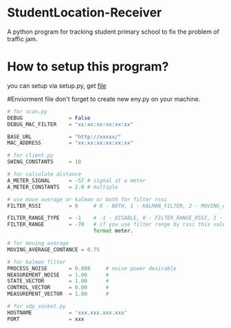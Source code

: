 # StudentLocation-Receiver

A python program for tracking student primary school to fix the problem of traffic jam.

# How to setup this program?
you can setup via setup.py, get [file](https://raw.githubusercontent.com/aqover/StudentLocation-Receiver/master/setup.sh)

#Enviorment file
don't forget to create new eny.py on your machine.
```python
# for scan.py
DEBUG 				= False
DEBUG_MAC_FILTER 	= "xx:xx:xx:xx:xx:xx"

BASE_URL            = "http://xxxxx/"
MAC_ADDRESS         = "xx:xx:xx:xx:xx:xx"

# for client.py
SWING_CONSTANTS 	= 10

# for calculate distance
A_METER_SIGNAL		= -57 # signal at a meter
A_METER_CONSTANTS	= 2.0 # multiple

# use move average or kalman or both for filter rssi
FILTER_RSSI 		= 0 	# 0 - BOTH, 1 - KALMAN_FILTER, 2 - MOVING_AVERANGE

FILTER_RANGE_TYPE 	= -1 	# -1 - DISABLE, 0 - FILTER_RANGE_RSSI, 1 - FILTER_RANGE_DISTANCE
FILTER_RANGE 		= -70 	# if you use filter range by rssi this value is format dBi and if you use filter range by distance this value
							format meter.

# for moving average
MOVING_AVERAGE_CONTANCE = 0.75

# for kalman filter
PROCESS_NOISE 		= 0.008		# noise power desirable
NEASUREMENT_NOISE 	= 1.00		#
STATE_VECTOR 		= 1.00		#
CONTROL_VECTOR 		= 0.00		#
MEASUREMENT_VECTOR 	= 1.00		#

# for udp_socket.py
HOSTNAME 			= 'xxx.xxx.xxx.xxx'
PORT 				= xxx
```
